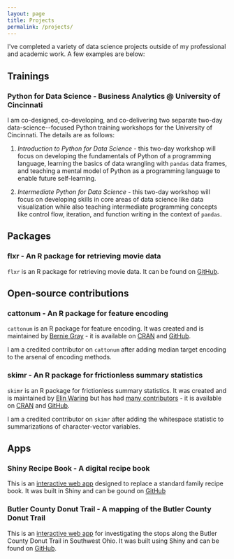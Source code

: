 ```yaml
---
layout: page
title: Projects
permalink: /projects/
---
```

I've completed a variety of data science projects outside of my professional and academic work. A few examples are below:

## Trainings

### Python for Data Science - Business Analytics @ University of Cincinnati 

I am co-designed, co-developing, and co-delivering two separate two-day data-science--focused Python training workshops for the University of Cincinnati. The details are as follows:

  1. *Introduction to Python for Data Science* - this two-day workshop will focus on developing the fundamentals of Python of a programming language, learning the basics of data wrangling with `pandas` data frames, and teaching a mental model of Python as a programming language to enable future self-learning.

  2. *Intermediate Python for Data Science* - this two-day workshop will focus on developing skills in core areas of data science like data visualization while also teaching intermediate programming concepts like control flow, iteration, and function writing in the context of `pandas`.

## Packages

### flxr - An R package for retrieving movie data

`flxr` is an R package for retrieving movie data. It can be found on <a href="http://www.github.com/markroepke/flxr" target="_blank" class="class2">GitHub</a>.

## Open-source contributions

### cattonum - An R package for feature encoding

`cattonum` is an R package for feature encoding. It was created and is maintained by <a href="https://bfgray3.github.io/" target="_blank" class="class2">Bernie Gray</a> - it is available on <a href="https://cran.r-project.org/web/packages/cattonum/index.html" target="_blank" class="class2">CRAN</a> and <a href="http://www.github.com/bfgray3/cattonum" target="_blank" class="class2">GitHub</a>.

I am a credited contributor on `cattonum` after adding median target encoding to the arsenal of encoding methods.

### skimr - An R package for frictionless summary statistics

`skimr` is an R package for frictionless summary statistics. It was created and is maintained by <a href="https://elinwaring.org/" target="_blank" class="class2">Elin Waring</a> but has had <a href="https://cran.r-project.org/web/packages/skimr/index.html" target="_blank" class="class2">many contributors</a> - it is available on <a href="https://cran.r-project.org/web/packages/skimr/index.html" target="_blank" class="class2">CRAN</a> and <a href="http://www.github.com/ropensci/skimr" target="_blank" class="class2">GitHub</a>.

I am a credited contributor on `skimr` after adding the whitespace statistic to summarizations of character-vector variables.

## Apps

### Shiny Recipe Book - A digital recipe book

This is an <a href="https://markroepke.shinyapps.io/shiny_recipe_book/" target="_blank" class="class2">interactive web app</a> designed to replace a standard family recipe book. It was built in Shiny and can be gound on <a href="http://www.github.com/markroepke/shiny_recipe_book" target="_blank" class="class2">GitHub</a>

### Butler County Donut Trail - A mapping of the Butler County Donut Trail

This is an <a href="https://markroepke.shinyapps.io/butler_county_donut_trail/" target="_blank" class="class2">interactive web app</a> for investigating the stops along the Butler County Donut Trail in Southwest Ohio. It was built using Shiny and can be found on <a href="http://www.github.com/markroepke/donut_trail_app" target="_blank" class="class2">GitHub</a>.
